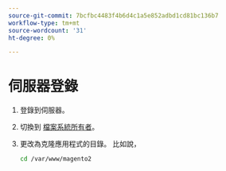 ```yaml
---
source-git-commit: 7bcfbc4483f4b6d4c1a5e852adbd1cd81bc136b7
workflow-type: tm+mt
source-wordcount: '31'
ht-degree: 0%

---
```

# 伺服器登錄

1. 登錄到伺服器。
1. 切換到 [檔案系統所有者](https://devdocs.magento.com/guides/v2.4/install-gde/prereq/file-sys-perms-over.html)。
1. 更改為克隆應用程式的目錄。 比如說，

   ```bash
   cd /var/www/magento2
   ```
